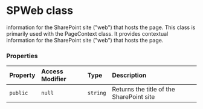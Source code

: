 # SPWeb class





information for the SharePoint site ("web") that hosts the page. 
This class is primarily used with the PageContext class. It provides contextual 
information for the SharePoint site ("web") that hosts the page.



### Properties

| Property	   | Access Modifier | Type	| Description|
|:-------------|:----|:-------|:-----------|
|`public`     | `null` | `string` | Returns the title of the SharePoint site |





